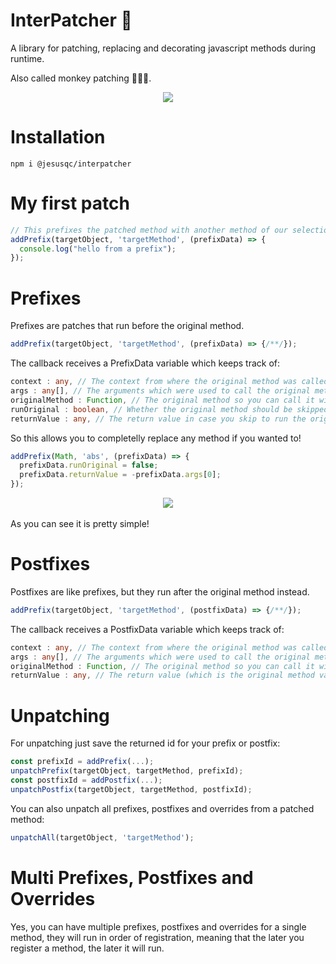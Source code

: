 # InterPatcher 🐒
A library for patching, replacing and decorating javascript methods during runtime.

Also called monkey patching 🐒🐒🐒.

<div align="center">
  <img src="https://github.com/user-attachments/assets/f3ee4d88-ec91-45bb-994b-b95b5e34bede"/>

</div>



# Installation
```shell
npm i @jesusqc/interpatcher
```

# My first patch

```ts
// This prefixes the patched method with another method of our selection
addPrefix(targetObject, 'targetMethod', (prefixData) => {
  console.log("hello from a prefix");
});
```

# Prefixes
Prefixes are patches that run before the original method.
```js
addPrefix(targetObject, 'targetMethod', (prefixData) => {/**/});
```
The callback receives a PrefixData variable which keeps track of:
```ts
context : any, // The context from where the original method was called.
args : any[], // The arguments which were used to call the original method.
originalMethod : Function, // The original method so you can call it without causing overflows.
runOriginal : boolean, // Whether the original method should be skipped.
returnValue : any, // The return value in case you skip to run the original method.
```
So this allows you to completelly replace any method if you wanted to!
```js
addPrefix(Math, 'abs', (prefixData) => {
  prefixData.runOriginal = false;
  prefixData.returnValue = -prefixData.args[0];
});
```
<div align="center">
  <img src="https://github.com/user-attachments/assets/ef1653a6-d2ed-4fee-9f2b-78adef773431"/>
</div>
<br/>
As you can see it is pretty simple!

# Postfixes
Postfixes are like prefixes, but they run after the original method instead.
```js
addPrefix(targetObject, 'targetMethod', (postfixData) => {/**/});
```
The callback receives a PostfixData variable which keeps track of:
```ts
context : any, // The context from where the original method was called.
args : any[], // The arguments which were used to call the original method.
originalMethod : Function, // The original method so you can call it without causing overflows.
returnValue : any, // The return value (which is the original method value by default and can be replaced).
```

# Unpatching
For unpatching just save the returned id for your prefix or postfix:
```js
const prefixId = addPrefix(...);
unpatchPrefix(targetObject, targetMethod, prefixId);
const postfixId = addPostfix(...);
unpatchPostfix(targetObject, targetMethod, postfixId);
```

You can also unpatch all prefixes, postfixes and overrides from a patched method:
```js
unpatchAll(targetObject, 'targetMethod');
```

# Multi Prefixes, Postfixes and Overrides
Yes, you can have multiple prefixes, postfixes and overrides for a single method, they will run in order of registration, meaning that the later you register a method, the later it will run.
